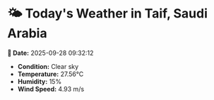 # 🌤️ Today's Weather in Taif, Saudi Arabia

**📅 Date:** 2025-09-28 09:32:12

- **Condition:** Clear sky
- **Temperature:** 27.56°C
- **Humidity:** 15%
- **Wind Speed:** 4.93 m/s
